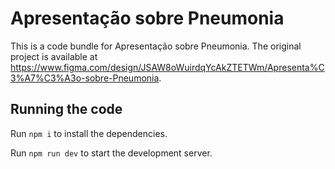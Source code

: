 
  # Apresentação sobre Pneumonia

  This is a code bundle for Apresentação sobre Pneumonia. The original project is available at https://www.figma.com/design/JSAW8oWuirdqYcAkZTETWm/Apresenta%C3%A7%C3%A3o-sobre-Pneumonia.

  ## Running the code

  Run `npm i` to install the dependencies.

  Run `npm run dev` to start the development server.
  